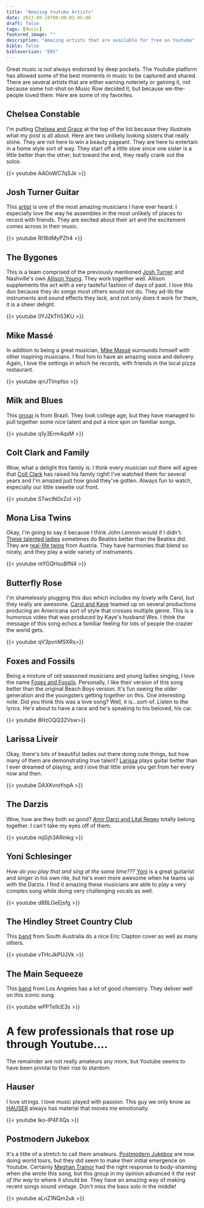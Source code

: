 ```yaml
---
title: "Amazing Youtube Artists"
date: 2023-09-18T08:00:03-05:00
draft: false
tags: [Music]
featured_image: ""
description: "Amazing artists that are available for free on Youtube"
bible: false
bibleversion: "ERV"
---
```


Great music is not always endorsed by deep pockets.  The Youtube platform has allowed some of the best moments in music to be captured and shared. There are several artists that are either earning noteriety or gaining it, not because some hot-shot on Music Row decided it, but because we-the-people loved them.  Here are some of my favorites.

## Chelsea Constable

I'm putting [Chelsea and Grace](https://www.youtube.com/@ChelseaConstableGuitar/featured) at the top of the list because they illustrate what my post is all about.  Here are two unlikely looking sisters that really shine.  They are not here to win a beauty pageant.  They are here to entertain in a home style sort of way.  They start off a little slow since one sister is a little better than the other, but toward the end, they really crank out the solos.

{{< youtube AAOoWC7q5Jk >}}

## Josh Turner Guitar 

This [artist](https://www.youtube.com/@JoshTurnerGuitar) is one of the most amazing musicians I have ever heard.  I especially love the way he assembles in the most unlikely of places to record with friends.  They are excited about their art and the excitement comes across in their music.

{{< youtube RI16dMyPZh4 >}}

## The Bygones

This is a team comprised of the previously mentioned [Josh Turner](https://www.youtube.com/@JoshTurnerGuitar) and Nashville's own [Allison Young](https://www.youtube.com/channel/UCyVttxb4-zHo62CB4lwvMXg). They work together well.  Allison supplements the act with a very tasteful fashion of days of past.  I love this duo because they do songs most others would not do.  They ad-lib the instruments and sound effects they lack, and not only does it work for them, it is a sheer delight.

{{< youtube 0YJZkTh53KU >}}

## Mike Massé

In addition to being a great musician, [Mike Massé](https://www.youtube.com/channel/UCEVZNpzM9oDegvplv5Z36Sw) surrounds himself with other inspiring musicians. I find him to have an amazing voice and delivery.  Again, I love the settings in which he records, with friends in the local pizza restaurant.

{{< youtube qrrJTlmpfso >}}

## Milk and Blues

This [group](https://www.youtube.com/channel/UCTSWdQnWren8-8x7t57EB_w) is from Brazil.  They look college age, but they have managed to pull together some nice talent and put a nice spin on familiar songs.

{{< youtube q1y3Erm4qsM >}}

## Colt Clark and Family

Wow, what a delight this family is. I think every musician out there will agree that [Colt Clark](https://www.youtube.com/@TheClarkFamilyCreative) has raised his family right!  I've watched them for several years and I'm amazed just how good they've gotten. Always fun to watch, especially our little sweetie out front.

{{< youtube STwclN0xZoI >}}

## Mona Lisa Twins

Okay, I'm going to say it because I think John Lennon would if I didn't.  [These talented ladies](https://www.youtube.com/@MonaLisaTwins) sometimes do Beatles better than the Beatles did.  They are [real-life twins](https://monalisa-twins.com/biography/) from Austria. They have harmonies that blend so nicely, and they play a wide variety of instruments.

{{< youtube mYGQHsuBfN4 >}}

## Butterfly Rose

I'm shamelessly plugging this duo which includes my lovely wife Carol, but they really are awesome.  [Carol and Kaye](https://www.youtube.com/@ButterflyRoseCK) teamed up on several productions producing an Americana sort of style that crosses multiple genre.  This is a humorous video that was produced by Kaye's husband Wes.  I think the message of this song echos a familiar feeling for lots of people the crazier the world gets.

{{< youtube qV3pvnMSXRs>}}

## Foxes and Fossils

Being a mixture of old seasoned musicians and young ladies singing, I love the name [Foxes and Fossils](). Personally, I like their version of this song better than the original Beach Boys version.  It's fun seeing the older generation and the youngsters getting together on this.  One interesting note.  Did you think this was a love song?  Well, it is...sort-of.  Listen to the lyrics.  He's about to have a race and he's speaking to his beloved, his car.

{{< youtube 8HzOQQ32Vsw>}}

## Larissa Liveir

Okay, there's lots of beautiful ladies out there doing cute things, but how many of them are demonstrating true talent?  [Larissa](https://www.youtube.com/@LarissaLiveir) plays guitar better than I ever dreamed of playing, and I love that little smile you get from her every now and then.

{{< youtube DAXKvroYnpA >}}

## The Darzis

Wow, how are they both so good?  [Amir Darzi and Lital Regev](https://www.youtube.com/@Thedarzis) totally belong together.  I can't take my eyes off of them.

{{< youtube mjGjh3ARmkg >}}

## Yoni Schlesinger

*How do you play that and sing at the same time???*  [Yoni](https://www.youtube.com/@mishloa) is a great guitarist and singer in his own rite, but he's even more awesome when he teams up with the Darzis. I find it amazing these musicians are able to play a very complex song while doing very challenging vocals as well.  

{{< youtube d8BLGeEjsfg >}}

## The Hindley Street Country Club

This [band](https://www.youtube.com/@theHindleyStreetCountryClub) from South Australia do a nice Eric Clapton cover as well as many others.

{{< youtube vTHcJkPUJVk >}}

## The Main Sequeeze

This [band](https://www.youtube.com/channel/UC0Wu8k-3Yc6tro6KYmLZRvQ) from Los Angeles has a lot of good chemistry. They deliver well on this iconic song.

{{< youtube wPPTelIcE3s >}}

# A few professionals that rose up through Youtube....

The remainder are not really amateurs any more, but Youtube seems to have been pivotal to their rise to stardom.

## Hauser

I love strings. I love music played with passion.  This guy we only know as [HAUSER](https://www.youtube.com/channel/UC09GemGjss3hPdljwtJ8TPA) always has material that moves me emotionally.

{{< youtube lko-lP4FXQs >}}

## Postmodern Jukebox

It's a little of a stretch to call them amateurs.  [Postmodern Jukebox](https://www.youtube.com/channel/UCORIeT1hk6tYBuntEXsguLg) are now doing world tours, but they did seem to make their initial emergence on Youtube.  Certainly [Meghan Trainor](https://www.youtube.com/watch?v=7PCkvCPvDXk) had the right response to body-shaming when she wrote this song, but this group in my opinion advanced it *the rest of the way* to where it should be. They have an amazing way of making recent songs sound vintage.  Don't miss the bass solo in the middle!

{{< youtube aLnZ1NQm2uk >}}

